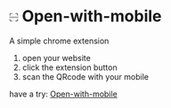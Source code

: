 # ![icon](./icon16.png)   Open-with-mobile



A simple chrome extension  



1. open your website
2. click the extension button
3. scan the QRcode with your mobile

have a try: [Open-with-mobile](https://chrome.google.com/webstore/detail/open-with-mobile/lfmhpcpnkadbcmdlchcdbbgkfkamakob)
